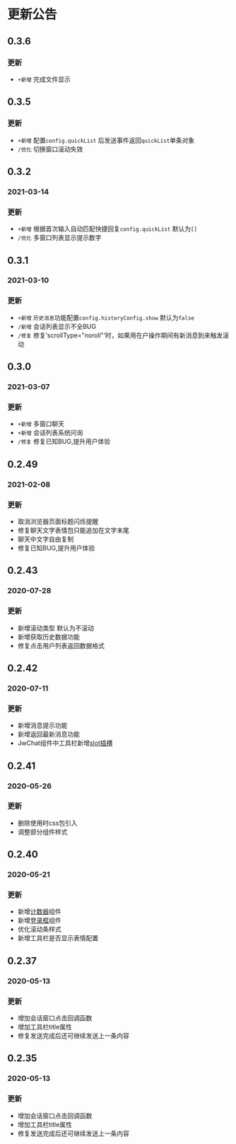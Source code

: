 # 更新公告

## 0.3.6
### 更新
- `+新增` 完成文件显示
## 0.3.5
### 更新
- `+新增` 配置`config.quickList` 后发送事件返回`quickList`单条对象
- `/优化` 切换窗口滚动失效
## 0.3.2

### 2021-03-14

### 更新
- `+新增` 根据首次输入自动匹配快捷回复`config.quickList` 默认为`[]`
- `/优化` 多窗口列表显示提示数字

## 0.3.1

### 2021-03-10

### 更新
- `+新增` `历史消息`功能配置`config.historyConfig.show` 默认为`false`
- `/新增` 会话列表显示不全BUG
- `/修复` 修复’scrollType="noroll"‘时，如果用在户操作期间有新消息到来触发滚动

## 0.3.0

### 2021-03-07

### 更新
- `+新增` 多窗口聊天
- `+新增` 会话列表系统问询
- `/修复` 修复已知BUG,提升用户体验

## 0.2.49

### 2021-02-08

### 更新

- 取消浏览器页面标题闪烁提醒
- 修复聊天文字表情包只能追加在文字末尾
- 聊天中文字自由复制
- 修复已知BUG,提升用户体验

## 0.2.43

### 2020-07-28

### 更新

- 新增滚动类型 默认为不滚动
- 新增获取历史数据功能
- 修复点击用户列表返回数据格式

## 0.2.42

### 2020-07-11

### 更新

- 新增消息提示功能
- 新增返回最新消息功能
- JwChat组件中工具栏新增[slot插槽](chat)

## 0.2.41

### 2020-05-26

### 更新

- 删除使用时css包引入
- 调整部分组件样式

## 0.2.40

### 2020-05-21

### 更新

- 新增[计数器](count)组件
- 新增[登录框](login)组件
- 优化滚动条样式
- 新增工具栏是否显示表情配置

## 0.2.37

### 2020-05-13

### 更新

- 增加会话窗口点击回调函数
- 增加工具栏title属性
- 修复发送完成后还可继续发送上一条内容

## 0.2.35

### 2020-05-13

### 更新

- 增加会话窗口点击回调函数
- 增加工具栏title属性
- 修复发送完成后还可继续发送上一条内容
